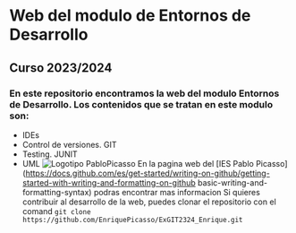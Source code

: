 # Web del modulo de Entornos de Desarrollo
## Curso 2023/2024
### En este repositorio encontramos la web del modulo Entornos de Desarrollo. Los contenidos que se tratan en este modulo son:
- IDEs
- Control de versiones. GIT
- Testing. JUNIT
- UML
![Logotipo PabloPicasso](https://fpiespablopicasso.es/wp-content/uploads/2022/03/LOGOTIPO-IES-PABLO-PICASSO-texto-morado.png)
En la pagina web del [IES Pablo Picasso](https://docs.github.com/es/get-started/writing-on-github/getting-started-with-writing-and-formatting-on-github basic-writing-and-formatting-syntax) podras encontrar mas informacion
Si quieres contribuir al desarrollo de la web, puedes clonar el repositorio con  el comand 
`git clone https://github.com/EnriquePicasso/ExGIT2324_Enrique.git`